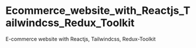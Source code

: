# Ecommerce_website_with_Reactjs_Tailwindcss_Redux_Toolkit
E-commerce website with Reactjs, Tailwindcss, Redux-Toolkit
